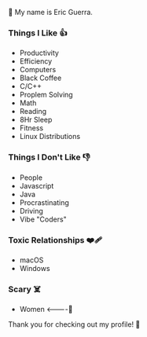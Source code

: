 👋 My name is Eric Guerra.

### Things I Like 👍
- Productivity
- Efficiency
- Computers
- Black Coffee
- C/C++
- Proplem Solving
- Math
- Reading
- 8Hr Sleep
- Fitness
- Linux Distributions

### Things I Don't Like 👎
- People
- Javascript
- Java
- Procrastinating
- Driving
- Vibe "Coders"

### Toxic Relationships ❤️‍🩹
- macOS
- Windows
### Scary ☠️
- Women <----👩

Thank you for checking out my profile! 🥳
